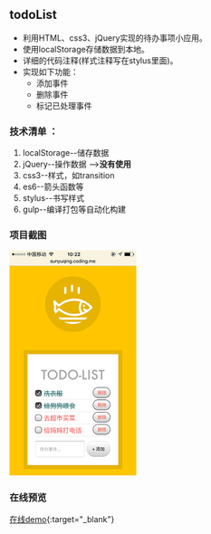 ## todoList

* 利用HTML、css3、jQuery实现的待办事项小应用。
* 使用localStorage存储数据到本地。
* 详细的代码注释(样式注释写在stylus里面)。
* 实现如下功能：
    * 添加事件
    * 删除事件
    * 标记已处理事件

### 技术清单 ：

   1. localStorage--储存数据
   2. jQuery--操作数据 -->**没有使用**
   3. css3--样式，如transition
   4. es6--箭头函数等
   5. stylus--书写样式
   6. gulp--编译打包等自动化构建

### 项目截图

   ![项目截图](img/demo.png)

### 在线预览

   [在线demo](sunyuqing.coding.me/todolist){:target="_blank"}
